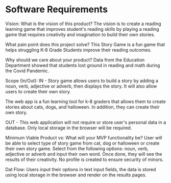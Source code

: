 # Software Requirements

Vision:
What is the vision of this product? The vision is to create a reading learning game that improves student's reading skills by playing a reading game that requires creativity and imagination to build their own stories.

What pain point does this project solve? This Story Game is a fun game that helps struggling K-8 Grade Students improve their reading outcomes.

Why should we care about your product?
Data from the Education Department showed that students lost ground in reading and math during the Covid Pandemic.  

Scope (In/Out):
IN - Story game allows users to build a story by adding a noun, verb, adjective or adverb, then displays the story.  It will also allow users to create their own story.

The web app is a fun learning tool for k-8 graders that allows them to create stories about cats, dogs, and halloween. In addition, they can create their own story.

OUT - This web application will not require or store user's personal data in a database. Only local storage in the browser will be required.

Minimum Viable Product vs:
What will your MVP functionality be?
User will be able to select type of story game from cat, dog or halloween or create their own story game. Select from the following options: noun, verb, adjective or adverb and input their own word. Once done, they will see the results of their creativity.  No profile is created to ensure security of minors.

Dat Flow:
Users input their options in text input fields, the data is stored using local storage in the browser and render on the results pages.
